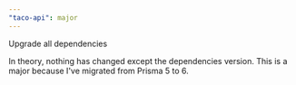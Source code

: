 ```yaml
---
"taco-api": major
---
```


Upgrade all dependencies

In theory, nothing has changed except the dependencies version. This is a major because I've migrated from Prisma 5 to 6.
